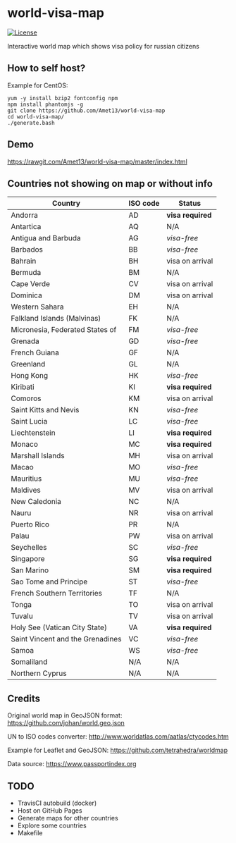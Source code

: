 world-visa-map
==============

[![License](https://img.shields.io/badge/license-GNU_GPLv3-red.svg)](https://www.gnu.org/licenses/gpl-3.0.html)

Interactive world map which shows visa policy for russian citizens

How to self host?
-----------------

Example for CentOS:
```
yum -y install bzip2 fontconfig npm
npm install phantomjs -g
git clone https://github.com/Amet13/world-visa-map
cd world-visa-map/
./generate.bash
```

Demo
----

https://rawgit.com/Amet13/world-visa-map/master/index.html

Countries not showing on map or without info
--------------------------------------------

| Country                          | ISO code | Status
| -------------------------------- | -------- | ----------------- |
| Andorra                          | AD       | **visa required** |
| Antartica                        | AQ       | N/A               |
| Antigua and Barbuda              | AG       | *visa-free*       |
| Barbados                         | BB       | *visa-free*       |
| Bahrain                          | BH       | visa on arrival   |
| Bermuda                          | BM       | N/A               |
| Cape Verde                       | CV       | visa on arrival   |
| Dominica                         | DM       | visa on arrival   |
| Western Sahara                   | EH       | N/A               |
| Falkland Islands (Malvinas)      | FK       | N/A               |
| Micronesia, Federated States of  | FM       | *visa-free*       |
| Grenada                          | GD       | *visa-free*       |
| French Guiana                    | GF       | N/A               |
| Greenland                        | GL       | N/A               |
| Hong Kong                        | HK       | *visa-free*       |
| Kiribati                         | KI       | **visa required** |
| Comoros                          | KM       | visa on arrival   |
| Saint Kitts and Nevis            | KN       | *visa-free*       |
| Saint Lucia                      | LC       | *visa-free*       |
| Liechtenstein                    | LI       | **visa required** |
| Monaco                           | MC       | **visa required** |
| Marshall Islands                 | MH       | visa on arrival   |
| Macao                            | MO       | *visa-free*       |
| Mauritius                        | MU       | *visa-free*       |
| Maldives                         | MV       | visa on arrival   |
| New Caledonia                    | NC       | N/A               |
| Nauru                            | NR       | visa on arrival   |
| Puerto Rico                      | PR       | N/A               |
| Palau                            | PW       | visa on arrival   |
| Seychelles                       | SC       | *visa-free*       |
| Singapore                        | SG       | **visa required** |
| San Marino                       | SM       | **visa required** |
| Sao Tome and Principe            | ST       | *visa-free*       |
| French Southern Territories      | TF       | N/A               |
| Tonga                            | TO       | visa on arrival   |
| Tuvalu                           | TV       | visa on arrival   |
| Holy See (Vatican City State)    | VA       | **visa required** |
| Saint Vincent and the Grenadines | VC       | *visa-free*       |
| Samoa                            | WS       | *visa-free*       |
| Somaliland                       | N/A      | N/A               |
| Northern Cyprus                  | N/A      | N/A               |

Credits
-------

Original world map in GeoJSON format: https://github.com/johan/world.geo.json

UN to ISO codes converter: http://www.worldatlas.com/aatlas/ctycodes.htm

Example for Leaflet and GeoJSON: https://github.com/tetrahedra/worldmap

Data source: https://www.passportindex.org

TODO
----

* TravisCI autobuild (docker)
* Host on GitHub Pages
* Generate maps for other countries
* Explore some countries
* Makefile